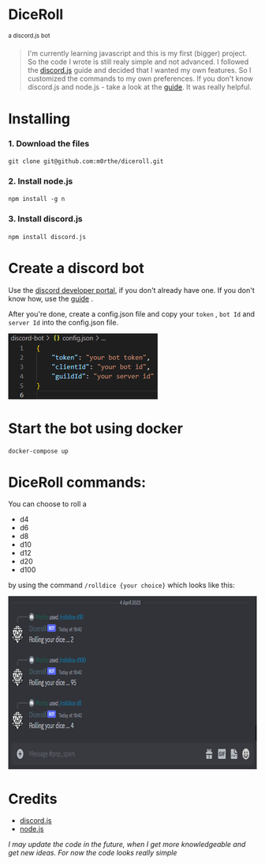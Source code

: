 # **DiceRoll** 
<sup>a discord.js bot</sup>

>I'm currently learning javascript and this is my first (bigger) project. So the code I wrote is still realy simple and not advanced.
I followed the [discord.js](https://github.com/discordjs/discord.js/) guide and decided that I wanted my own features. 
So I customized the commands to my own preferences. 
If you don't know discord.js and node.js - take a look at the [guide](https://discordjs.guide/#before-you-begin). It was really helpful.

# **Installing**

### 1. Download the files ###

`git clone git@github.com:m0rthe/diceroll.git`

### 2. Install node.js ###

`npm install -g n`

### 3. Install discord.js ###

`npm install discord.js`

# **Create a discord bot**

Use the [discord developer portal](https://discord.com/developers/), if you don't already have one.
If you don't know how, use the [guide](https://discordjs.guide/preparations/setting-up-a-bot-application.html#creating-your-bot/) . 

After you're done, create a config.json file and copy your `token` , `bot Id` and `server Id` into the config.json file. 

<img src="/images/config_file.png" width="303" height="133" />

# **Start the bot using docker**
`docker-compose up`

# DiceRoll commands:
You can choose to roll a 
- d4
- d6
- d8
- d10
- d12
- d20
- d100

by using the command `/rolldice {your choice}` which looks like this:

<img src="/images/preview.png" width="788" height="350" />

# Credits #
- [discord.js](https://github.com/discordjs/discord.js/)
- [node.js](https://nodejs.org/en/download/current/)

*I may update the code in the future, when I get more knowledgeable and get new ideas. For now the code looks really simple*
